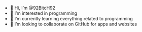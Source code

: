 - 👋 Hi, I’m @92BitcH92
- 👀 I’m interested in programming
- 🌱 I’m currently learning everything related to programming
- 💞️ I’m looking to collaborate on GitHub for apps and websites
  

<!---
92BitcH92/92BitcH92 is a ✨ special ✨ repository because its `README.md` (this file) appears on your GitHub profile.
You can click the Preview link to take a look at your changes.
--->
